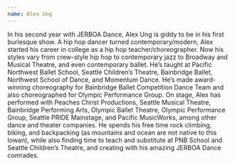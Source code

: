 ```yaml
---
name: Alex Ung
---
```

In his second year with JERBOA Dance, Alex Ung is giddy to be in his first burlesque show. A hip hop
dancer turned contemporary/modern, Alex started his career in college as a hip hop
teacher/choreographer. Now his styles vary from crew-style hip hop to contemporary jazz to Broadway
and Musical Theatre, and even contemporary ballet. He’s taught at Pacific Northwest Ballet School,
Seattle Children’s Theatre, Bainbridge Ballet, Northwest School of Dance, and Momentum Dance. He’s
made award-winning choreography for Bainbridge Ballet Competition Dance Team and also
choreographed for Olympic Performance Group. On stage, Alex has performed with Peaches Christ
Productions, Seattle Musical Theatre, Bainbridge Performing Arts, Olympic Ballet Theatre, Olympic
Performance Group, Seattle PRIDE Mainstage, and Pacific MusicWorks, among other dance and theater
companies. He spends his free time rock climbing, biking, and backpacking (as mountains and ocean are
not native to this Iowan), while also finding time to teach and substitute at PNB School and Seattle
Children’s Theatre, and creating with his amazing JERBOA Dance comrades.
